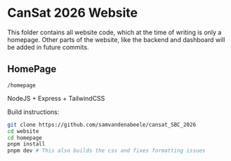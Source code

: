 # CanSat 2026 Website

This folder contains all website code, which at the time of writing is only a homepage.
Other parts of the website, like the backend and dashboard will be added in future commits.

## HomePage

`/homepage`

NodeJS + Express + TailwindCSS

Build instructions:
```bash
git clone https://github.com/samvandenabeele/cansat_SBC_2026
cd website
cd homepage
pnpm install
pnpm dev # This also builds the css and fixes formatting issues
```